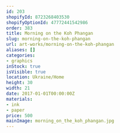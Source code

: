 ```yaml
---
id: 203
shopifyId: 8723268403530
shopifyOptionId: 47772441542986
order: 383
title: Morning on the Koh Phangan
slug: morning-on-the-koh-phangan
url: art-works/morning-on-the-koh-phangan
aliases: []
categories:
- graphics
inStock: true
isVisible: true
location: Ukraine/Home
height: 30
width: 21
date: 2017-01-01T00:00:00Z
materials:
- ink
- paper
price: 500
mainImage: morning_on_the_koh_phangan.jpg
---
```

